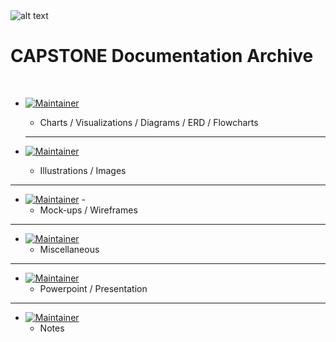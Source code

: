 </br>
</br>

![alt text](https://x4w8f4y8.rocketcdn.me/wp-content/uploads/2020/05/iod_h_tp_white_c.png)
</br>

# CAPSTONE Documentation Archive

</br>

- [![Maintainer](https://custom-icon-badges.demolab.com/badge/CHART-black.svg?logo=folder&logoColor=folder)](./Chart/)

  - Charts / Visualizations / Diagrams / ERD / Flowcharts
  <hr/>

- [![Maintainer](https://custom-icon-badges.demolab.com/badge/ILLUSTRATION-black.svg?logo=folder&logoColor=folder)](./Illustration/)
  - Illustrations / Images

<hr/>

- [![Maintainer](https://custom-icon-badges.demolab.com/badge/MOCKUP-black.svg?logo=folder&logoColor=folder)](./Mock-up/) -
  - Mock-ups / Wireframes

<hr/>

- [![Maintainer](https://custom-icon-badges.demolab.com/badge/OTHER-black.svg?logo=folder&logoColor=folder)](./Other/)
  - Miscellaneous

<hr/>

- [![Maintainer](https://custom-icon-badges.demolab.com/badge/POWERPOINT-black.svg?logo=folder&logoColor=folder)](./Powerpoint/)
  - Powerpoint / Presentation

<hr/>

- [![Maintainer](https://custom-icon-badges.demolab.com/badge/WORD-black.svg?logo=folder&logoColor=folder)](./Word/)
  - Notes

